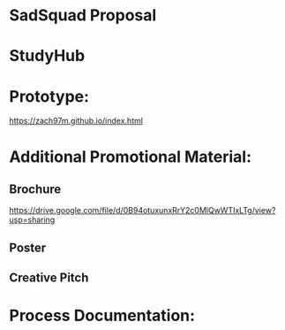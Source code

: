 # SadSquad Proposal
# StudyHub



# Prototype: 
https://zach97m.github.io/index.html


# Additional Promotional Material: 
## Brochure
https://drive.google.com/file/d/0B94otuxunxRrY2c0MlQwWTIxLTg/view?usp=sharing

## Poster

## Creative Pitch

# Process Documentation: 




